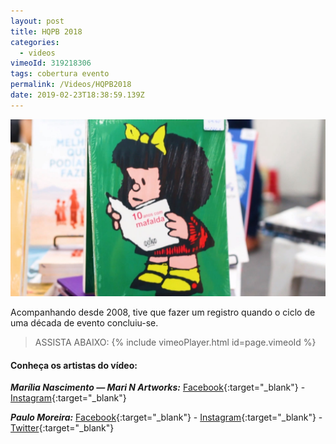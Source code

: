 ```yaml
---
layout: post
title: HQPB 2018
categories:
  - videos
vimeoId: 319218306
tags: cobertura evento
permalink: /Videos/HQPB2018
date: 2019-02-23T18:38:59.139Z
---
```

![Capa do artigo com uma imagem do livro "10 anos com Mafalda" do Quinho](/images/uploads/HQPB01.jpg)

Acompanhando desde 2008, tive que fazer um registro quando o ciclo de uma década de evento concluiu-se. 

> ASSISTA ABAIXO:
{% include vimeoPlayer.html id=page.vimeoId %}

#### Conheça os artistas do vídeo:

***Marília Nascimento — Mari N Artworks:*** [Facebook](https://www.facebook.com/MarinArtworks/){:target="_blank"} - [Instagram](https://www.instagram.com/mari_nartworks/){:target="_blank"}

***Paulo Moreira:*** [Facebook](https://www.facebook.com/paulomoreirap/){:target="_blank"} - [Instagram](https://www.instagram.com/paulomoreirap/){:target="_blank"} - [Twitter](http://twitter.com/paulomoreria/){:target="_blank"}